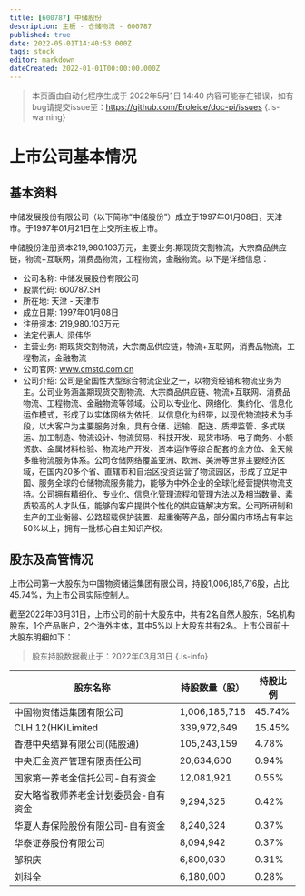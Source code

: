 ```yaml
---
title: [600787] 中储股份
description: 主板 - 仓储物流 - 600787
published: true
date: 2022-05-01T14:40:53.000Z
tags: stock
editor: markdown
dateCreated: 2022-01-01T00:00:00.000Z
---
```


> 本页面由自动化程序生成于 2022年5月1日 14:40
> 内容可能存在错误，如有bug请提交issue至：https://github.com/Eroleice/doc-pi/issues
{.is-warning}

# 上市公司基本情况

## 基本资料

中储发展股份有限公司（以下简称“中储股份”）成立于1997年01月08日，天津市。于1997年01月21日在上交所主板上市。

中储股份注册资本219,980.103万元，主要业务:期现货交割物流，大宗商品供应链，物流+互联网，消费品物流，工程物流，金融物流。以下是详细信息：

- 公司名称: 中储发展股份有限公司
- 股票代码: 600787.SH
- 所在地: 天津 - 天津市
- 成立日期: 1997年01月08日
- 注册资本: 219,980.103万元
- 法定代表人: 梁伟华
- 主营业务: 期现货交割物流，大宗商品供应链，物流+互联网，消费品物流，工程物流，金融物流
- 公司官网: www.cmstd.com.cn
- 公司介绍: 公司是全国性大型综合物流企业之一，以物资经销和物流业务为主。公司业务涵盖期现货交割物流、大宗商品供应链、物流+互联网、消费品物流、工程物流、金融物流等领域。公司以专业化、网络化、集约化、信息化运作模式，形成了以实体网络为依托，以信息化为纽带，以现代物流技术为手段，以大客户为主要服务对象，具有仓储、运输、配送、质押监管、多式联运、加工制造、物流设计、物流贸易、科技开发、现货市场、电子商务、小额贷款、金属材料检验、物流地产开发、资本运作等综合配套的全方位、全天候多维物流服务体系。公司仓储网络覆盖亚洲、欧洲、美洲等世界主要经济区域，在国内20多个省、直辖市和自治区投资运营了物流园区，形成了立足中国、服务全球的仓储物流服务能力，能够为中外企业的全球化经营提供物流支持。公司拥有精细化、专业化、信息化管理流程和管理方法以及相当数量、素质较高的人才队伍，能够向客户提供个性化的供应链解决方案。公司所研制和生产的工业衡器、公路超载保护装置、起重衡等产品，部分国内市场占有率达50%以上，拥有一批核心自主知识产权。


## 股东及高管情况

上市公司第一大股东为中国物资储运集团有限公司，持股1,006,185,716股，占比45.74%，为上市公司实际控制人。

截至2022年03月31日，上市公司的前十大股东中，共有2名自然人股东，5名机构股东，1个产品账户，2个海外主体，其中5%以上大股东共有2名。上市公司前十大股东明细如下：

> 股东持股数据截止于：2022年03月31日
{.is-info}

| 股东名称 | 持股数量（股） | 持股比例 |
| --- | --- | --- |
| 中国物资储运集团有限公司 | 1,006,185,716 | 45.74% |
| CLH 12(HK)Limited | 339,972,649 | 15.45% |
| 香港中央结算有限公司(陆股通) | 105,243,159 | 4.78% |
| 中央汇金资产管理有限责任公司 | 20,634,600 | 0.94% |
| 国家第一养老金信托公司-自有资金 | 12,081,921 | 0.55% |
| 安大略省教师养老金计划委员会-自有资金 | 9,294,325 | 0.42% |
| 华夏人寿保险股份有限公司-自有资金 | 8,240,324 | 0.37% |
| 华泰证券股份有限公司 | 8,094,942 | 0.37% |
| 邹积庆 | 6,800,030 | 0.31% |
| 刘科全 | 6,180,000 | 0.28% |




